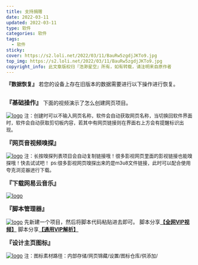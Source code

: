 ```yaml
---
title: 支持捐赠
date: 2022-03-11
updated: 2022-03-11
type: 软件
categories: 软件
tags: 
  - 软件
sticky: 
cover: https://s2.loli.net/2022/03/11/BauRw5zgdjJKTo9.jpg
top_img: https://s2.loli.net/2022/03/11/BauRw5zgdjJKTo9.jpg
copyright_info: 此文章版权归『浩渺星空』所有，如有转载，请注明来自原作者
---
```

**『数据恢复』**
若您的设备上存在旧版本的数据需要进行以下操作进行恢复。
<div align="center">
<img src="https://s2.loli.net/2022/01/25/fW4b2Z9aVxn6vs5.jpg" height="" alt="" > 
</div>

<font size=3>**『基础操作』**</font>
下面的视频演示了怎么创建网页项目。

[![logo](https://i.loli.net/2021/10/09/J36SZYDAuRknECe.png)](https://cdn.jsdelivr.net/gh/fantastic-luke/myBox/网页锦藏-基础操作.mp4)
<font size=2>注：创建时可以不输入网页名称，软件会自动获取网页名称，当切换回软件界面时，软件会自动获取剪切板内容，若其中有网页链接则在界面右上方会有提醒标识出现。</font>

<font size=3>**『网页音视频嗅探』**</font>

[![logo](https://i.loli.net/2021/10/09/J36SZYDAuRknECe.png)](https://cdn.jsdelivr.net/gh/fantastic-luke/myBox/网页锦藏-音视频嗅探.mp4 )
<font size=2>注：长按嗅探列表项目会自动复制链接哦！很多影视网页里面的影视链接也能嗅探哦！快去试试吧！
ps:很多影视网页嗅探出来的是m3u8文件链接，此时可以配合使用夸克浏览器进行下载。</font>

<font size=3>**『下载网易云音乐』**</font>

[![logo](https://i.loli.net/2021/10/09/J36SZYDAuRknECe.png)](https://cdn.jsdelivr.net/gh/fantastic-luke/myBox/网页锦藏-网易云音乐下载.mp4)

<font size=3>**『脚本管理器』**</font>

[![logo](https://i.loli.net/2021/10/09/J36SZYDAuRknECe.png)](https://cdn.jsdelivr.net/gh/fantastic-luke/myBox/网页锦藏-脚本使用.mp4)
先新建一个项目，然后将脚本代码粘贴进去即可。
脚本分享[**【全网VIP视频】**](https://wwi.lanzoui.com/inkr4tul1ub)
脚本分享[**【通用VIP解析】**](https://wwi.lanzoul.com/if0Wbz95jwf)

<font size=3>**『设计主页图标』**</font>

[![logo](https://i.loli.net/2021/10/09/J36SZYDAuRknECe.png)](https://cdn.jsdelivr.net/gh/fantastic-luke/myBox/网页锦藏-图标设计教程.mp4 )
<font size=2>注：图标素材路径：内部存储/网页锦藏/设置/图标仓库/供添加/</font>